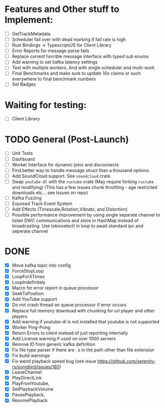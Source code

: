 # Features and Other stuff to Implement:
- [ ] GetTrackMetadata
- [ ] Scheduler fail over with dead marking if fail rate is high
- [ ] Rust Bindings -> Typescript/JS for Client Library
- [ ] Error Reports for message parse fails
- [ ] Replace current horrible message interface with typed sub enums
- [ ] Add warning to set kafka latency settings
- [ ] Test with multiple workers. And with single scheduler and multi-work
- [ ] Final Benchmarks and make sure to update 10x claims or such everywhere to final benchmark numbers
- [ ] Set Badges
# Waiting for testing:
- [ ] Client Library
# TODO General (Post-Launch)
- [ ] Unit Tests
- [ ] Dashboard
- [ ] Worker Interface for dynamic joins and disconnects
- [ ] Find better way to handle message struct than a thousand options.
- [ ] Add SoundCloud support. See `soundcloud` crate
- [ ] Swap `youtube-dl` with the `rustube` crate (May require forking `rustube` and modifying) (This has a few issues chunk throttling - age restricted downloads etc... see Issues on repo)
- [ ] Kafka Fuzzing
- [ ] Exposed Track Event System
- [ ] Add Effects (Timescale,Rotation,Vibrato, and Distortion)
- [ ] Possible performance improvement by using single separate channel to listen DWC communications and store in HashMap instead of broadcasting. Use tokioselect! in loop to await standard ipc and seperate channel
# DONE
- [x] Move kafka topic into config
- [x] ForceStopLoop
- [x] LoopForXTimes
- [x] LoopIndefinitely
- [x] Macro for error report in queue processor
- [x] SeekToPosition
- [x] Add YouTube support
- [x] Do not crash thread on queue processor if error occurs
- [x] Replace full memory download with chunking for url player and other players
- [x] Add warning if youtube-dl is not installed that youtube is not supported
- [x] Worker Ping-Pong
- [x] Return Errors to client instead of just reporting internally
- [x] Add License warning if used on over 1000 servers
- [x] Remove ID from generic kafka definition
- [x] Fix file type parser if there are `.`s in the path other than file extension
- [x] Fix build warnings
- [x] Fix weird playback speed bug (see issue https://github.com/serenity-rs/songbird/issues/180)
- [x] LeaveChannel
- [x] PlayDirectLink
- [x] PlayFromYoutube,
- [x] SetPlaybackVolume
- [x] PausePlayback,
- [x] ResumePlayback
